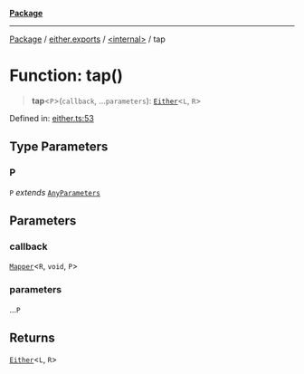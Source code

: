 [**Package**](../../../README.md)

***

[Package](../../../modules.md) / [either.exports](../../README.md) / [\<internal\>](../README.md) / tap

# Function: tap()

> **tap**\<`P`\>(`callback`, ...`parameters`): [`Either`](../../type-aliases/Either.md)\<`L`, `R`\>

Defined in: [either.ts:53](https://github.com/AlexXanderGrib/monads-io/blob/88cc2f22cfbd8717d7e52da6913dd270216344b1/src/either.ts#L53)

## Type Parameters

### P

`P` *extends* [`AnyParameters`](../../../types/type-aliases/AnyParameters.md)

## Parameters

### callback

[`Mapper`](../../../types/type-aliases/Mapper.md)\<`R`, `void`, `P`\>

### parameters

...`P`

## Returns

[`Either`](../../type-aliases/Either.md)\<`L`, `R`\>

